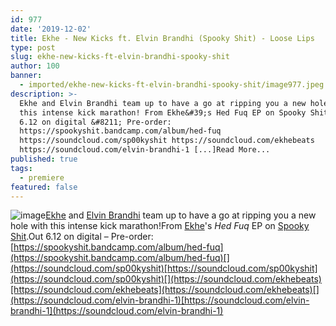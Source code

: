 ```yaml
---
id: 977
date: '2019-12-02'
title: Ekhe - New Kicks ft. Elvin Brandhi (Spooky Shit) - Loose Lips
type: post
slug: ekhe-new-kicks-ft-elvin-brandhi-spooky-shit
author: 100
banner:
  - imported/ekhe-new-kicks-ft-elvin-brandhi-spooky-shit/image977.jpeg
description: >-
  Ekhe and Elvin Brandhi team up to have a go at ripping you a new hole with
  this intense kick marathon! From Ekhe&#39;s Hed Fuq EP on Spooky Shit. Out
  6.12 on digital &#8211; Pre-order:
  https://spookyshit.bandcamp.com/album/hed-fuq
  https://soundcloud.com/sp00kyshit https://soundcloud.com/ekhebeats
  https://soundcloud.com/elvin-brandhi-1 [...]Read More...
published: true
tags:
  - premiere
featured: false
---
```

![image](../imported/ekhe-new-kicks-ft-elvin-brandhi-spooky-shit/image977.jpeg)[Ekhe](https://www.facebook.com/ekhebeats/) and [Elvin Brandhi](https://elvinbrandhi.bandcamp.com/) team up to have a go at ripping you a new hole with this intense kick marathon!From [Ekhe](https://www.residentadvisor.net/dj/ekhe)'s _Hed Fuq_ EP on [Spooky Shit](https://spookyshit.bandcamp.com/).Out 6.12 on digital – Pre-order: [](https://spookyshit.bandcamp.com/album/hed-fuq)[https://spookyshit.bandcamp.com/album/hed-fuq](https://spookyshit.bandcamp.com/album/hed-fuq)[](https://soundcloud.com/sp00kyshit)[https://soundcloud.com/sp00kyshit](https://soundcloud.com/sp00kyshit)[](https://soundcloud.com/ekhebeats)[https://soundcloud.com/ekhebeats](https://soundcloud.com/ekhebeats)[](https://soundcloud.com/elvin-brandhi-1)[https://soundcloud.com/elvin-brandhi-1](https://soundcloud.com/elvin-brandhi-1)